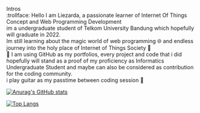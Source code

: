Intros  
:trollface: 
    Hello I am Liezarda, a passionate learner of Internet Of Things Concept and Web Programming Development  
    im a undergraduate student of Telkom University Bandung which hopefully will graduate in 2022.  
    Im still learning about the magic world of web programming :globe_with_meridians: and endless journey into the holy place of Internet of Things Society :sparkler:  
🔭 I am using GitHub as my portfolios, every project and code that i did hopefully will stand as a proof of my proficiency as Informatics Undergraduate Student and maybe can also be considered as contribution for the coding community.  
    i play guitar as my passtime between coding session 🎸

[![Anurag's GitHub stats](https://github-readme-stats.vercel.app/api?username=liezliez&theme=onedark)](https://github.com/anuraghazra/github-readme-stats)

[![Top Langs](https://github-readme-stats.vercel.app/api/top-langs/?username=liezliez&layout=compact&theme=onedark)](https://github.com/anuraghazra/github-readme-stats)
<!---
liezliez/liezliez is a ✨ special ✨ repository because its `README.md` (this file) appears on your GitHub profile.
You can click the Preview link to take a look at your changes.
--->
